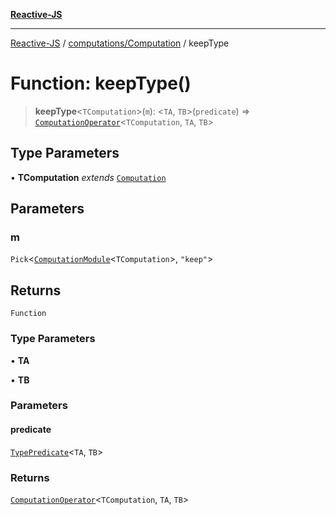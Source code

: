 [**Reactive-JS**](../../../README.md)

***

[Reactive-JS](../../../README.md) / [computations/Computation](../README.md) / keepType

# Function: keepType()

> **keepType**\<`TComputation`\>(`m`): \<`TA`, `TB`\>(`predicate`) => [`ComputationOperator`](../../type-aliases/ComputationOperator.md)\<`TComputation`, `TA`, `TB`\>

## Type Parameters

• **TComputation** *extends* [`Computation`](../../type-aliases/Computation.md)

## Parameters

### m

`Pick`\<[`ComputationModule`](../../interfaces/ComputationModule.md)\<`TComputation`\>, `"keep"`\>

## Returns

`Function`

### Type Parameters

• **TA**

• **TB**

### Parameters

#### predicate

[`TypePredicate`](../../../functions/type-aliases/TypePredicate.md)\<`TA`, `TB`\>

### Returns

[`ComputationOperator`](../../type-aliases/ComputationOperator.md)\<`TComputation`, `TA`, `TB`\>
